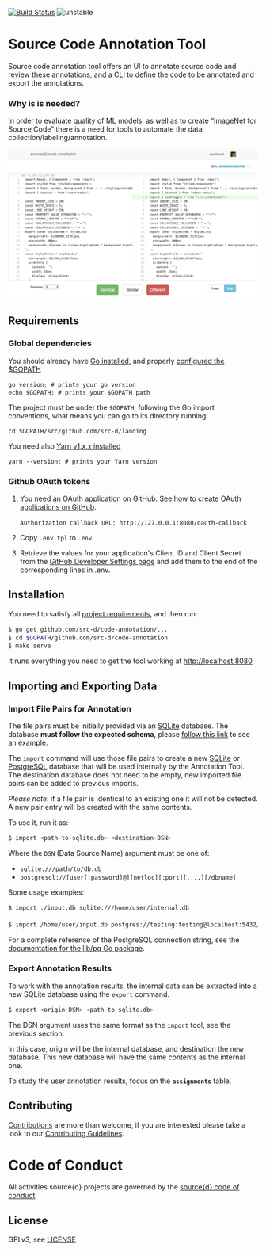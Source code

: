 [![Build Status](https://travis-ci.org/src-d/code-annotation.svg)](https://travis-ci.org/src-d/code-annotation)
![unstable](https://svg-badge.appspot.com/badge/stability/unstable?a)

# Source Code Annotation Tool

Source code annotation tool offers an UI to annotate source code and review these annotations, and a CLI to define the code to be annotated and export the annotations.

### Why is is needed?

In order to evaluate quality of ML models, as well as to create “ImageNet for Source Code” there is a need for tools to automate the data collection/labeling/annotation.

![Screenshot](.github/screenshot.png?raw=true)

## Requirements

### Global dependencies

You should already have [Go installed](https://golang.org/doc/install#install), and properly [configured the $GOPATH](https://github.com/golang/go/wiki/SettingGOPATH)

```
go version; # prints your go version
echo $GOPATH; # prints your $GOPATH path
```

The project must be under the `$GOPATH`, following the Go import conventions, what means you can go to its directory running:

```
cd $GOPATH/src/github.com/src-d/landing
```

You need also [Yarn v1.x.x installed](https://yarnpkg.com/en/docs/install)

```
yarn --version; # prints your Yarn version
```

### Github OAuth tokens

1. You need an OAuth application on GitHub. See [how to create OAuth applications on GitHub](https://developer.github.com/apps/building-oauth-apps/creating-an-oauth-app/).

    `Authorization callback URL: http://127.0.0.1:8080/oauth-callback`

2. Copy `.env.tpl` to `.env`.

3. Retrieve the values for your application's Client ID and Client Secret from the [GitHub Developer Settings page](https://github.com/settings/developers) and add them to the end of the corresponding lines in .env.

## Installation

You need to satisfy all [project requirements](#requirements), and then run:

```bash
$ go get github.com/src-d/code-annotation/...
$ cd $GOPATH/github.com/src-d/code-annotation
$ make serve
```

It runs everything you need to get the tool working at [http://localhost:8080](http://localhost:8080)

## Importing and Exporting Data

### Import File Pairs for Annotation

The file pairs must be initially provided via an [SQLite](https://sqlite.org/) database. The database **must follow the expected schema**, please [follow this link](./cli/examples/import/example.sql) to see an example.

The `import` command will use those file pairs to create a new [SQLite](https://sqlite.org/) or [PostgreSQL](https://www.postgresql.org/) database that will be used internally by the Annotation Tool. The destination database does not need to be empty, new imported file pairs can be added to previous imports.

_Please note_: if a file pair is identical to an existing one it will not be detected. A new pair entry will be created with the same contents.

To use it, run it as:

```bash
$ import <path-to-sqlite.db> <destination-DSN>
```

Where the `DSN` (Data Source Name) argument must be one of:

* `sqlite:///path/to/db.db`
* `postgresql://[user[:password]@][netloc][:port][,...][/dbname]`

Some usage examples:

```bash
$ import ./input.db sqlite:///home/user/internal.db

$ import /home/user/input.db postgres://testing:testing@localhost:5432/input?sslmode=disable
```

For a complete reference of the PostgreSQL connection string, see the [documentation for the lib/pq Go package](https://godoc.org/github.com/lib/pq#hdr-Connection_String_Parameters).

### Export Annotation Results

To work with the annotation results, the internal data can be extracted into a new SQLite database using the `export` command.

```bash
$ export <origin-DSN> <path-to-sqlite.db>
```

The DSN argument uses the same format as the `import` tool, see the previous section.

In this case, origin will be the internal database, and destination the new database. This new database will have the same contents as the internal one.

To study the user annotation results, focus on the **`assignments`** table.

## Contributing

[Contributions](https://github.com/src-d/code-annotation/issues) are more than welcome, if you are interested please take a look to
our [Contributing Guidelines](CONTRIBUTING.md).

# Code of Conduct

All activities source{d} projects are governed by the [source{d} code of conduct](CODE_OF_CONDUCT.md).

## License

GPLv3, see [LICENSE](LICENSE)
